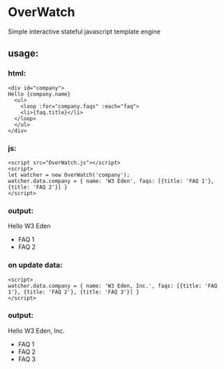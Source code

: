 # OverWatch
Simple interactive stateful javascript template engine


## usage:

### html:
```
<div id="company">
Hello {company.name}
  <ul>
    <loop :for="company.faqs" :each="faq">
    <li>{faq.title}</li>
  </loop>
  </ul>
</div>
```

### js:

```
<script src="OverWatch.js"></script>
<script>
let watcher = new OverWatch('company'); 
watcher.data.company = { name: 'W3 Eden', faqs: [{title: 'FAQ 1'}, {title: 'FAQ 2'}] } 
</script>
```

### output:

Hello W3 Eden
* FAQ 1
* FAQ 2


### on update data:
```
<script>
watcher.data.company = { name: 'W3 Eden, Inc.', faqs: [{title: 'FAQ 1'}, {title: 'FAQ 2'}, {title: 'FAQ 3'}] }
</script>
```

### output:

Hello W3 Eden, Inc.

* FAQ 1
* FAQ 2
* FAQ 3
